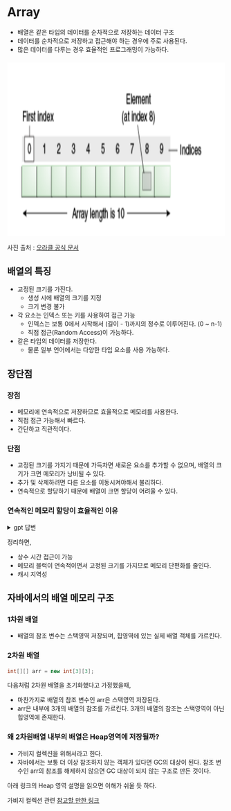 Array
=======
- 배열은 같은 타입의 데이터를 순차적으로 저장하는 데이터 구조
- 데이터를 순차적으로 저장하고 접근해야 하는 경우에 주로 사용된다.
- 많은 데이터를 다루는 경우 효율적인 프로그래밍이 가능하다.
####
<img src="images/array.png" width="700" height="400">

사진 출처 : [오라클 공식 문서](https://docs.oracle.com/javase/tutorial/java/nutsandbolts/arrays.html)


## 배열의 특징
- 고정된 크기를 가진다.
  - 생성 시에 배열의 크기를 지정
  - 크기 변경 불가
- 각 요소는 인덱스 또는 키를 사용하여 접근 가능
  - 인덱스는 보통 0에서 시작해서 (길이 - 1)까지의 정수로 이루어진다. (0 ~ n-1)
  - 직접 접근(Random Access)이 가능하다.
- 같은 타입의 데이터를 저장한다.
  - 물론 일부 언어에서는 다양한 타입 요소를 사용 가능하다.

## 장단점
### 장점
- 메모리에 연속적으로 저장하므로 효율적으로 메모리를 사용한다.
- 직접 접근 가능해서 빠르다.
- 간단하고 직관적이다.

### 단점
- 고정된 크기를 가지기 때문에 가득차면 새로운 요소를 추가할 수 없으며, 
배열의 크기가 크면 메모리가 낭비될 수 있다.
- 추가 및 삭제하려면 다른 요소를 이동시켜야해서 불리하다.
- 연속적으로 할당하기 때문에 배열이 크면 할당이 어려울 수 있다.

### 연속적인 메모리 할당이 효율적인 이유
<details>
<summary>gpt 답변</summary>
<div markdown="1">

빠른 접근 속도: 배열의 요소들이 메모리에 연속적으로 저장되므로, 
컴퓨터는 <U>인덱스를 통해 각 요소에 즉시 접근할 수 있습니다.</U>
이는 "상수 시간(constant time)" 접근을 가능하게 합니다.

메모리 관리: 메모리가 연속적으로 할당되면, 여러 작은 메모리 블록을 관리하는 것보다 전체적인 메모리 관리가 더 간단해집니다.
또한, 메모리 블록이 연속적이면서 고정된 크기를 가지므로, `메모리 단편화`(메모리가 작은 블록으로 분산되는 현상으로 비효율성 초래)를 줄일 수 있습니다.

캐시 이용 효율: 현대 컴퓨터는 데이터를 메모리에서 CPU로 이동하는 시간을 줄이기 위해 캐시를 사용합니다. 
캐시는 CPU 가까이에 위치하며, 자주 사용되는 데이터를 빠르게 접근할 수 있도록 저장합니다. 
배열의 요소들이 메모리에 연속적으로 저장되어 있으면, 
한 번의 메모리 접근으로 여러 요소들을 캐시에 저장할 수 있어 이용 효율이 높아집니다.
이를 `"캐시 지역성(cache locality)"` 또는 `"데이터 지역성(data locality)"`이라고 합니다.

</div>
</details>

정리하면,
- 상수 시간 접근이 가능
- 메모리 블럭이 연속적이면서 고정된 크기를 가지므로 메모리 단편화를 줄인다.
- 캐시 지역성

## 자바에서의 배열 메모리 구조
### 1차원 배열
- 배열의 참조 변수는 스택영역 저장되며, 힙영역에 있는 실제 배열 객체를 가르킨다.
### 2차원 배열
```java
int[][] arr = new int[3][3];
```
다음처럼 2차원 배열을 초기화했다고 가정했을때,
- 마찬가지로 배열의 참조 변수인 arr은 스택영역 저장된다.
- arr은 내부에 3개의 배열의 참조를 가르킨다. 3개의 배열의 참조는 스택영역이 아닌 힙영역에 존재한다.

### 왜 2차원배열 내부의 배열은 Heap영역에 저장될까?
- 가비지 컬렉션을 위해서라고 한다.
- 자바에서는 보통 더 이상 참조하지 않는 객체가 있다면 GC의 대상이 된다. 
참조 변수인 arr의 참조를 해제하지 않으면 GC 대상이 되지 않는 구조로 만든 것이다.

아래 링크의 Heap 영역 설명을 읽으면 이해가 쉬울 듯 하다.

가비지 컬렉션 관련 [참고할 만한 링크](https://coding-factory.tistory.com/828)

